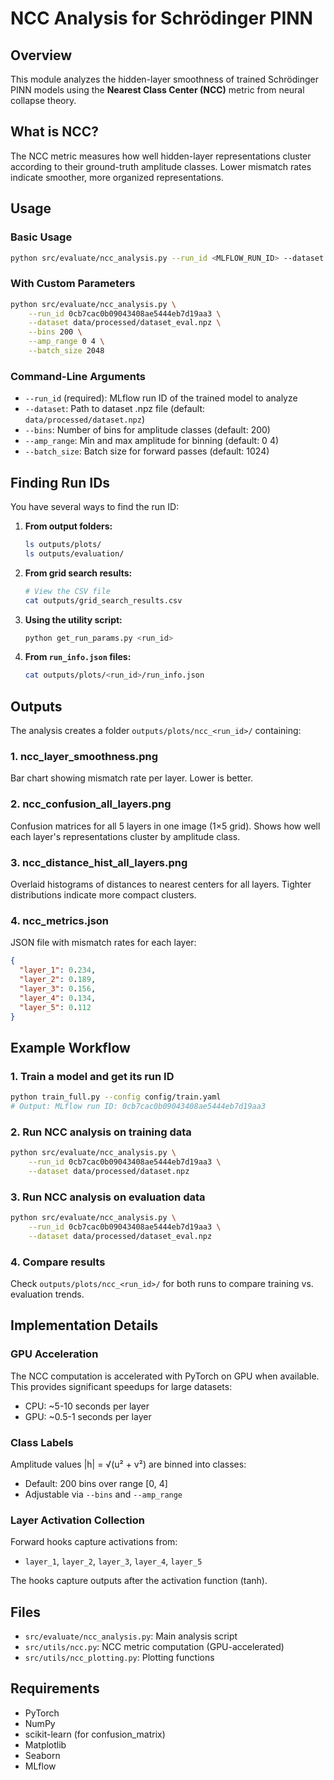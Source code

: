 # NCC Analysis for Schrödinger PINN

## Overview

This module analyzes the hidden-layer smoothness of trained Schrödinger PINN models using the **Nearest Class Center (NCC)** metric from neural collapse theory.

## What is NCC?

The NCC metric measures how well hidden-layer representations cluster according to their ground-truth amplitude classes. Lower mismatch rates indicate smoother, more organized representations.

## Usage

### Basic Usage

```bash
python src/evaluate/ncc_analysis.py --run_id <MLFLOW_RUN_ID> --dataset data/processed/dataset.npz
```

### With Custom Parameters

```bash
python src/evaluate/ncc_analysis.py \
    --run_id 0cb7cac0b09043408ae5444eb7d19aa3 \
    --dataset data/processed/dataset_eval.npz \
    --bins 200 \
    --amp_range 0 4 \
    --batch_size 2048
```

### Command-Line Arguments

- `--run_id` (required): MLflow run ID of the trained model to analyze
- `--dataset`: Path to dataset .npz file (default: `data/processed/dataset.npz`)
- `--bins`: Number of bins for amplitude classes (default: 200)
- `--amp_range`: Min and max amplitude for binning (default: 0 4)
- `--batch_size`: Batch size for forward passes (default: 1024)

## Finding Run IDs

You have several ways to find the run ID:

1. **From output folders:**
   ```bash
   ls outputs/plots/
   ls outputs/evaluation/
   ```

2. **From grid search results:**
   ```bash
   # View the CSV file
   cat outputs/grid_search_results.csv
   ```

3. **Using the utility script:**
   ```bash
   python get_run_params.py <run_id>
   ```

4. **From `run_info.json` files:**
   ```bash
   cat outputs/plots/<run_id>/run_info.json
   ```

## Outputs

The analysis creates a folder `outputs/plots/ncc_<run_id>/` containing:

### 1. **ncc_layer_smoothness.png**
Bar chart showing mismatch rate per layer. Lower is better.

### 2. **ncc_confusion_all_layers.png**
Confusion matrices for all 5 layers in one image (1×5 grid).
Shows how well each layer's representations cluster by amplitude class.

### 3. **ncc_distance_hist_all_layers.png**
Overlaid histograms of distances to nearest centers for all layers.
Tighter distributions indicate more compact clusters.

### 4. **ncc_metrics.json**
JSON file with mismatch rates for each layer:
```json
{
  "layer_1": 0.234,
  "layer_2": 0.189,
  "layer_3": 0.156,
  "layer_4": 0.134,
  "layer_5": 0.112
}
```

## Example Workflow

### 1. Train a model and get its run ID
```bash
python train_full.py --config config/train.yaml
# Output: MLflow run ID: 0cb7cac0b09043408ae5444eb7d19aa3
```

### 2. Run NCC analysis on training data
```bash
python src/evaluate/ncc_analysis.py \
    --run_id 0cb7cac0b09043408ae5444eb7d19aa3 \
    --dataset data/processed/dataset.npz
```

### 3. Run NCC analysis on evaluation data
```bash
python src/evaluate/ncc_analysis.py \
    --run_id 0cb7cac0b09043408ae5444eb7d19aa3 \
    --dataset data/processed/dataset_eval.npz
```

### 4. Compare results
Check `outputs/plots/ncc_<run_id>/` for both runs to compare training vs. evaluation trends.

## Implementation Details

### GPU Acceleration
The NCC computation is accelerated with PyTorch on GPU when available. This provides significant speedups for large datasets:
- CPU: ~5-10 seconds per layer
- GPU: ~0.5-1 seconds per layer

### Class Labels
Amplitude values |h| = √(u² + v²) are binned into classes:
- Default: 200 bins over range [0, 4]
- Adjustable via `--bins` and `--amp_range`

### Layer Activation Collection
Forward hooks capture activations from:
- `layer_1`, `layer_2`, `layer_3`, `layer_4`, `layer_5`

The hooks capture outputs after the activation function (tanh).

## Files

- `src/evaluate/ncc_analysis.py`: Main analysis script
- `src/utils/ncc.py`: NCC metric computation (GPU-accelerated)
- `src/utils/ncc_plotting.py`: Plotting functions

## Requirements

- PyTorch
- NumPy
- scikit-learn (for confusion_matrix)
- Matplotlib
- Seaborn
- MLflow

